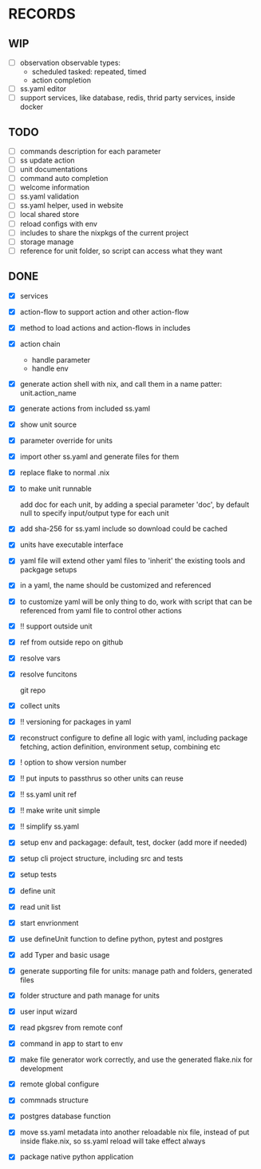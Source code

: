 # RECORDS

## WIP

- [ ] observation
  observable types:
  - scheduled tasked: repeated, timed
  - action completion
- [ ] ss.yaml editor
- [ ] support services, like database, redis, thrid party services, inside docker

## TODO

- [ ] commands description for each parameter
- [ ] ss update action
- [ ] unit documentations
- [ ] command auto completion
- [ ] welcome information
- [ ] ss.yaml validation
- [ ] ss.yaml helper, used in website
- [ ] local shared store
- [ ] reload configs with env
- [ ] includes to share the nixpkgs of the current project
- [ ] storage manage
- [ ] reference for unit folder, so script can access what they want

## DONE

- [x] services
- [x] action-flow to support action and other action-flow
- [x] method to load actions and action-flows in includes
- [x] action chain
  - handle parameter
  - handle env
- [x] generate action shell with nix, and call them in a name patter: unit.action_name
- [x] generate actions from included ss.yaml
- [x] show unit source
- [x] parameter override for units
- [x] import other ss.yaml and generate files for them
- [x] replace flake to normal .nix
- [x] to make unit runnable

  add doc for each unit, by adding a special parameter 'doc', by default null
  to specify input/output type for each unit
- [x] add sha-256 for ss.yaml include so download could be cached
- [x] units have executable interface
- [x] yaml file will extend other yaml files to 'inherit' the existing tools and packgage setups
- [x] in a yaml, the name should be customized and referenced
- [x] to customize yaml will be only thing to do, work with script that can be referenced from yaml file to control other actions
- [x] !! support outside unit
- [x] ref from outside repo on github
- [x] resolve vars
- [x] resolve funcitons

  git repo
- [x] collect units
- [x] !! versioning for packages in yaml
- [x] reconstruct configure to define all logic with yaml, including package fetching, action definition, environment setup, combining etc
- [x] ! option to show version number
- [x] !! put inputs to passthrus so other units can reuse
- [x] !! ss.yaml unit ref
- [x] !! make write unit simple
- [x] !! simplify ss.yaml
- [x] setup env and packagage: default, test, docker (add more if needed)
- [x] setup cli project structure, including src and tests
- [x] setup tests
- [x] define unit
- [x] read unit list
- [x] start envrionment
- [x] use defineUnit function to define python, pytest and postgres
- [x] add Typer and basic usage
- [x] generate supporting file for units: manage path and folders, generated files
- [x] folder structure and path manage for units
- [x] user input wizard
- [x] read pkgsrev from remote conf
- [x] command in app to start to env
- [x] make file generator work correctly, and use the generated flake.nix for development
- [x] remote global configure
- [x] commnads structure
- [x] postgres database function
- [x] move ss.yaml metadata into another reloadable nix file, instead of put inside flake.nix, so ss.yaml reload will take effect always
- [x] package native python application
